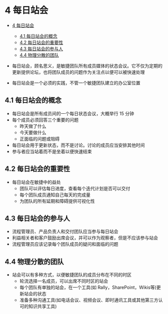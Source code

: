 # 4 每日站会

- [4 每日站会](#4-%E6%AF%8F%E6%97%A5%E7%AB%99%E4%BC%9A)
  - [4.1 每日站会的概念](#41-%E6%AF%8F%E6%97%A5%E7%AB%99%E4%BC%9A%E7%9A%84%E6%A6%82%E5%BF%B5)
  - [4.2 每日站会的重要性](#42-%E6%AF%8F%E6%97%A5%E7%AB%99%E4%BC%9A%E7%9A%84%E9%87%8D%E8%A6%81%E6%80%A7)
  - [4.3 每日站会的参与人](#43-%E6%AF%8F%E6%97%A5%E7%AB%99%E4%BC%9A%E7%9A%84%E5%8F%82%E4%B8%8E%E4%BA%BA)
  - [4.4 物理分散的团队](#44-%E7%89%A9%E7%90%86%E5%88%86%E6%95%A3%E7%9A%84%E5%9B%A2%E9%98%9F)

- 每日站会，顾名思义，是敏捷团队所有成员媒体的状态会议。它不仅为定期的更新提供论坛，也将团队成员的问题作为关注点以便可以被快速处理
- 每日站会是一个必须的实践，不管一个敏捷团队建立的办公室位置

## 4.1 每日站会的概念

- 每日站会是所有成员间的一个每日状态会议，大概举行 15 分钟
- 每个成员必须回答三个重要的问题
  - 昨天做了什么
  - 今天要做什么
  - 正面临的问题或阻碍
- 每日站会用于更新状态，而不是讨论。讨论的成员应当安排其他时间
- 参与者应当站着而不是坐着以便快速结束

## 4.2 每日站会的重要性

- 每日站会在敏捷中的益处
  - 团队可以评估每日进度，查看每个迭代计划是否可以交付
  - 每个团队成员通知自己每天的完成量
  - 为团队的所有延期和障碍提供可视化性

## 4.3 每日站会的参与人

- 流程管理员、产品负责人和交付团队应当参与每日站会
- 利益相关者和客户鼓励出席会议，并可以作为观察者，但是不应该参与站会
- 流程管理员应该记录每个团队成员的疑问和面临的问题

## 4.4 物理分散的团队

- 站会可以有多种方式，以便敏捷团队的成员分布在不同的时区
  - 轮流选择一名成员，可以出席不同时区的站会
  - 每个团队有单独的站会，在一个工具(如 Rally，SharePoint，Wikis等)更新站会的状态
  - 准备多种沟通工具(如电话会议、视频会议、即时通讯工具或其他第三方认可的知识共享工具)